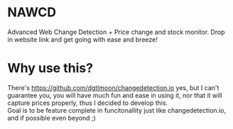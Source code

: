 # NAWCD
Advanced Web Change Detection + Price change and stock monitor. Drop in website link and get going with ease and breeze!

# Why use this?
There's https://github.com/dgtlmoon/changedetection.io yes, but I can't guarantee you, you will have much fun and ease in using it, nor that it will capture prices properly, thus I decided to develop this.  
Goal is to be feature complete in funcitonallity just like changedetection.io, and if possible even beyond ;)
